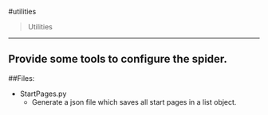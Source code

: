 #utilities
> Utilities
---
Provide some tools to configure the spider.
---
##Files:
- StartPages.py
    - Generate a json file which saves all start pages in a list object.

